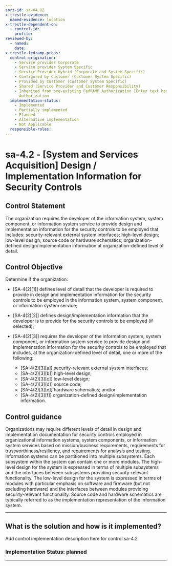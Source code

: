 ```yaml
---
sort-id: sa-04.02
x-trestle-evidence:
  named-evidence: location
x-trestle-dependent-on:
  - control-id:
    profile:
reviewed-by:
  - named:
    date:
x-trestle-fedramp-props:
  control-origination:
    - Service provider Corporate
    - Service provider System Specific
    - Service Provider Hybrid (Corporate and System Specific)
    - Configured by Customer (Customer System Specific)
    - Provided by Customer (Customer System Specific)
    - Shared (Service Provider and Customer Responsibility)
    - Inherited from pre-existing FedRAMP Authorization [Enter text here], Date of
      Authorization
  implementation-status:
    - Implemented
    - Partially implemented
    - Planned
    - Alternative implementation
    - Not Applicable
  responsible-roles:
---
```


# sa-4.2 - \[System and Services Acquisition\] Design / Implementation Information for Security Controls

## Control Statement

The organization requires the developer of the information system, system component, or information system service to provide design and implementation information for the security controls to be employed that includes: security-relevant external system interfaces; high-level design; low-level design; source code or hardware schematics;  organization-defined design/implementation information  at organization-defined level of detail.

## Control Objective

Determine if the organization:

- \[SA-4(2)[1]\] defines level of detail that the developer is required to provide in design and implementation information for the security controls to be employed in the information system, system component, or information system service;

- \[SA-4(2)[2]\] defines design/implementation information that the developer is to provide for the security controls to be employed (if selected);

- \[SA-4(2)[3]\] requires the developer of the information system, system component, or information system service to provide design and implementation information for the security controls to be employed that includes, at the organization-defined level of detail, one or more of the following:

  - \[SA-4(2)[3][a]\] security-relevant external system interfaces;
  - \[SA-4(2)[3][b]\] high-level design;
  - \[SA-4(2)[3][c]\] low-level design;
  - \[SA-4(2)[3][d]\] source code;
  - \[SA-4(2)[3][e]\] hardware schematics; and/or
  - \[SA-4(2)[3][f]\] organization-defined design/implementation information.

## Control guidance

Organizations may require different levels of detail in design and implementation documentation for security controls employed in organizational information systems, system components, or information system services based on mission/business requirements, requirements for trustworthiness/resiliency, and requirements for analysis and testing. Information systems can be partitioned into multiple subsystems. Each subsystem within the system can contain one or more modules. The high-level design for the system is expressed in terms of multiple subsystems and the interfaces between subsystems providing security-relevant functionality. The low-level design for the system is expressed in terms of modules with particular emphasis on software and firmware (but not excluding hardware) and the interfaces between modules providing security-relevant functionality. Source code and hardware schematics are typically referred to as the implementation representation of the information system.

______________________________________________________________________

## What is the solution and how is it implemented?

Add control implementation description here for control sa-4.2

### Implementation Status: planned

______________________________________________________________________
